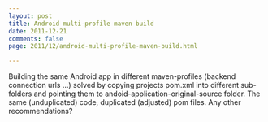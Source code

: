 ```yaml
---
layout: post
title: Android multi-profile maven build
date: 2011-12-21
comments: false
page: 2011/12/android-multi-profile-maven-build.html

---
```


Building the same Android app in different maven-profiles (backend connection urls ...) solved by copying projects pom.xml into different sub-folders and pointing them to andoid-application-original-source folder. The same (unduplicated) code, duplicated (adjusted) pom files. Any other recommendations?
